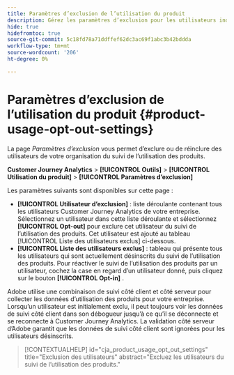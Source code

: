 ```yaml
---
title: Paramètres d’exclusion de l’utilisation du produit
description: Gérez les paramètres d’exclusion pour les utilisateurs individuels de votre entreprise.
hide: true
hidefromtoc: true
source-git-commit: 5c18fd78a71ddffef62dc3ac69f1abc3b42bddda
workflow-type: tm+mt
source-wordcount: '206'
ht-degree: 0%

---
```


# Paramètres d’exclusion de l’utilisation du produit {#product-usage-opt-out-settings}

La page _Paramètres d’exclusion_ vous permet d’exclure ou de réinclure des utilisateurs de votre organisation du suivi de l’utilisation des produits.

**Customer Journey Analytics** > **[!UICONTROL Outils]** > **[!UICONTROL Utilisation du produit]** > **[!UICONTROL Paramètres d’exclusion]**

Les paramètres suivants sont disponibles sur cette page :

* **[!UICONTROL Utilisateur d’exclusion]** : liste déroulante contenant tous les utilisateurs Customer Journey Analytics de votre entreprise. Sélectionnez un utilisateur dans cette liste déroulante et sélectionnez **[!UICONTROL Opt-out]** pour exclure cet utilisateur du suivi de l’utilisation des produits. Cet utilisateur est ajouté au tableau [!UICONTROL Liste des utilisateurs exclus] ci-dessous.
* **[!UICONTROL Liste des utilisateurs exclus]** : tableau qui présente tous les utilisateurs qui sont actuellement désinscrits du suivi de l’utilisation des produits. Pour réactiver le suivi de l’utilisation des produits par un utilisateur, cochez la case en regard d’un utilisateur donné, puis cliquez sur le bouton **[!UICONTROL Opt-in]** .

Adobe utilise une combinaison de suivi côté client et côté serveur pour collecter les données d’utilisation des produits pour votre entreprise. Lorsqu’un utilisateur est initialement exclu, il peut toujours voir les données de suivi côté client dans son débogueur jusqu’à ce qu’il se déconnecte et se reconnecte à Customer Journey Analytics. La validation côté serveur d’Adobe garantit que les données de suivi côté client sont ignorées pour les utilisateurs désinscrits.

>[!CONTEXTUALHELP]
>id="cja_product_usage_opt_out_settings"
>title="Exclusion des utilisateurs"
>abstract="Excluez les utilisateurs du suivi de l’utilisation des produits."
